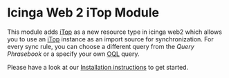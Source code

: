 Icinga Web 2 iTop Module
=================================


This module adds [iTop](https://www.combodo.com/itop-193) as a new resource type in icinga web2 which allows you to use an [iTop](https://www.combodo.com/itop-193) instance as an import source for synchronization. For every sync rule, you can choose a different query from the _Query Phrasebook_ or a specify your own [OQL](https://wiki.openitop.org/doku.php?id=2_3_0:oql:start) query.

Please have a look at our [Installation instructions](doc/10-Installation.md) to get started.
